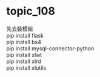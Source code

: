# topic_108
先去裝模組
<br>
pip install flask
<br>
pip install bs4
<br>
pip install mysql-connector-python
<br>
pip install xlwt
<br>
pip install xlrd
<br>
pip install xlutils
